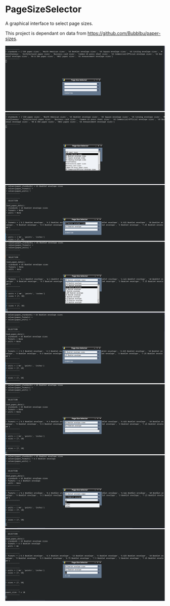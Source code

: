 # PageSizeSelector
A graphical interface to select page sizes.

This project is dependant on data from https://github.com/Bubblbu/paper-sizes.


![-](./screenshots/Screenshot_20221001_173403.png)
![-](./screenshots/Screenshot_20221001_173535.png)
![-](./screenshots/Screenshot_20221001_173635.png)
![-](./screenshots/Screenshot_20221001_173726.png)
![-](./screenshots/Screenshot_20221001_173816.png)
![-](./screenshots/Screenshot_20221001_173858.png)
![-](./screenshots/Screenshot_20221001_173936.png)
![-](./screenshots/Screenshot_20221001_174036.png)

